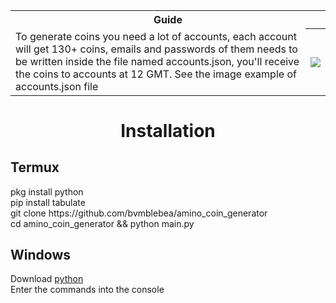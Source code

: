 <body>
	<div>
		<table>
			<tr> <th colspan="2">Guide </th> </tr>
			<tr>
				<td> To generate coins you need a lot of accounts, each account will get 130+ coins, emails and passwords of them needs to be written inside the file named accounts.json, you'll receive the coins to accounts at 12 GMT. See the image example of accounts.json file</td>
				<th colspan="1"> <img src="https://i.ibb.co/vvxjMhL/IMG-20211127-170135.jpg"> </th>
			</tr>
		</table>
	<h1 align="center"> Installation </h1>
	<h2> Termux </h2>
	<div>
		pkg install python </br>
		pip install tabulate </br>
		git clone https://github.com/bvmblebea/amino_coin_generator </br>
		cd amino_coin_generator && python main.py </br>
	</div>
	<h2> Windows </h2>
	<div>
		Download <a href="https://www.python.org"> python </a> </br>
		Enter the commands into the console
	</div>
</body>
